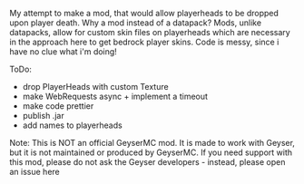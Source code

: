 My attempt to make a mod, that would allow playerheads to be dropped upon player death.
Why a mod instead of a datapack? Mods, unlike datapacks, allow for custom skin files on playerheads which are necessary in the approach here to get bedrock player skins. Code is messy, since i have no clue what i'm doing!

ToDo:
- drop PlayerHeads with custom Texture
- make WebRequests async + implement a timeout
- make code prettier
- publish .jar
- add names to playerheads

Note: This is NOT an official GeyserMC mod. It is made to work with Geyser, but it is not maintained or produced by GeyserMC. If you need support with this mod, please do not ask the Geyser developers - instead, please open an issue here
